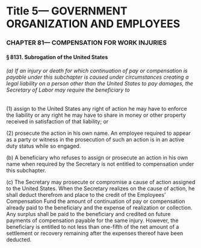 
# Title 5— GOVERNMENT ORGANIZATION AND EMPLOYEES
### CHAPTER 81— COMPENSATION FOR WORK INJURIES
#### § 8131. Subrogation of the United States
###### (a) If an injury or death for which continuation of pay or compensation is payable under this subchapter is caused under circumstances creating a legal liability on a person other than the United States to pay damages, the Secretary of Labor may require the beneficiary to

(1) assign to the United States any right of action he may have to enforce the liability or any right he may have to share in money or other property received in satisfaction of that liability; or

(2) prosecute the action in his own name. An employee required to appear as a party or witness in the prosecution of such an action is in an active duty status while so engaged.

(b) A beneficiary who refuses to assign or prosecute an action in his own name when required by the Secretary is not entitled to compensation under this subchapter.

(c) The Secretary may prosecute or compromise a cause of action assigned to the United States. When the Secretary realizes on the cause of action, he shall deduct therefrom and place to the credit of the Employees’ Compensation Fund the amount of continuation of pay or compensation already paid to the beneficiary and the expense of realization or collection. Any surplus shall be paid to the beneficiary and credited on future payments of compensation payable for the same injury. However, the beneficiary is entitled to not less than one-fifth of the net amount of a settlement or recovery remaining after the expenses thereof have been deducted.
